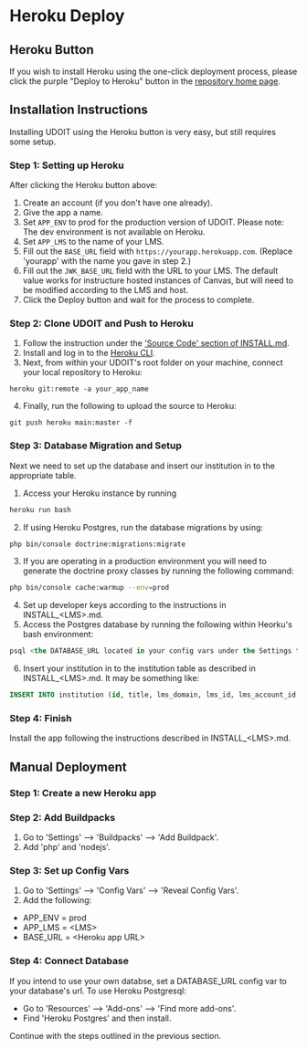 # Heroku Deploy
## Heroku Button
If you wish to install Heroku using the one-click deployment process, please click the purple "Deploy to Heroku" button in the [repository home page](https://github.com/ucfopen/UDOIT/tree/main#installing-udoit-on-heroku).

## Installation Instructions
Installing UDOIT using the Heroku button is very easy, but still requires some setup.

### Step 1: Setting up Heroku
After clicking the Heroku button above:

1. Create an account (if you don't have one already).
2. Give the app a name.
3. Set `APP_ENV` to prod for the production version of UDOIT. Please note: The dev environment is not available on Heroku.
4. Set `APP_LMS` to the name of your LMS.
5. Fill out the `BASE_URL` field with `https://yourapp.herokuapp.com`. (Replace 'yourapp' with the name you gave in step 2.)
5. Fill out the `JWK_BASE_URL` field with the URL to your LMS. The default value works for instructure hosted instances of Canvas, but will need to be modified according to the LMS and host.
6. Click the Deploy button and wait for the process to complete.

### Step 2: Clone UDOIT and Push to Heroku
1. Follow the instruction under the ['Source Code' section of INSTALL.md](https://github.com/ucfopen/UDOIT/blob/main/INSTALL.md#source-code).
2. Install and log in to the [Heroku CLI](https://devcenter.heroku.com/articles/heroku-cli).
3. Next, from within your UDOIT's root folder on your machine, connect your local repository to Heroku:
```
heroku git:remote -a your_app_name
```
4. Finally, run the following to upload the source to Heroku:
```
git push heroku main:master -f
```

### Step 3: Database Migration and Setup
Next we need to set up the database and insert our institution in to the appropriate table.
1. Access your Heroku instance by running
```bash
heroku run bash
```
2. If using Heroku Postgres, run the database migrations by using:
```bash
php bin/console doctrine:migrations:migrate
```
3. If you are operating in a production environment you will need to generate the doctrine proxy classes by running the following command:
```bash
php bin/console cache:warmup --env=prod
```
4. Set up developer keys according to the instructions in INSTALL_\<LMS\>.md.
5. Access the Postgres database by running the following within Heorku's bash environment:
```sql
psql <the DATABASE_URL located in your config vars under the Settings tab>
```
6. Insert your institution in to the institution table as described in INSTALL_\<LMS\>.md.  It may be something like:
```sql
INSERT INTO institution (id, title, lms_domain, lms_id, lms_account_id, created, status, vanity_url, metadata, api_client_id, api_client_secret) VALUES (0, 'Canvas', 'myinstitution.instructure.com', 'canvas', '1', '2021-10-21', true, 'vanity.example.com', '{"lang":"en"}', '123456', 'abcdefghijklmnopqrstuvwxyz');
```
### Step 4: Finish
Install the app following the instructions described in INSTALL_\<LMS\>.md.

## Manual Deployment
### Step 1: Create a new Heroku app
### Step 2: Add Buildpacks
1. Go to 'Settings' --> 'Buildpacks' --> 'Add Buildpack'.
2. Add 'php' and 'nodejs'.
### Step 3: Set up Config Vars
1. Go to 'Settings' --> 'Config Vars' --> 'Reveal Config Vars'.
2. Add the following:
  * APP_ENV = prod
  * APP_LMS = \<LMS\>
  * BASE_URL = \<Heroku app URL\>
### Step 4: Connect Database
If you intend to use your own databse, set a DATABASE_URL config var to your database's url. To use Heroku Postgresql:
  * Go to 'Resources' --> 'Add-ons' --> 'Find more add-ons'.
  * Find 'Heroku Postgres' and then install.

Continue with the steps outlined in the previous section.
